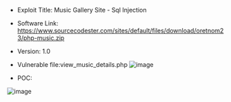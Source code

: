 * Exploit Title: Music Gallery Site - Sql Injection

* Software Link: https://www.sourcecodester.com/sites/default/files/download/oretnom23/php-music.zip

* Version: 1.0  

* Vulnerable file:view_music_details.php
![image]()  


* POC:  

![image]()   